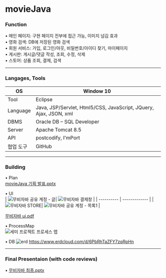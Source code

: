 # movieJava
### Function  
• 메인 페이지: 구현 페이지 전부에 접근 가능, 이미지 넘김 효과  
• 영화 검색: DB에 저장된 영화 검색  
• 회원 서비스: 가입, 로그인/아웃, 비밀번호/아이디 찾기, 마이페이지  
• 게시판: 게시글/댓글 작성, 조회, 수정, 삭제  
• 스토어: 상품 조회, 결제, 검색  

<hr>

### Langages, Tools
| OS         | Window 10 |
| ---------- | ------------- |
| Tool       | Eclipse |
| Language      | Java, JSP/Servlet, Html5/CSS, JavaScript, JQuery, Ajax, JSON, xml  |
| DBMS      | Oracle DB – SQL Developer  |
| Server     | Apache Tomcat 8.5  |
| API        | postcodify, I'mPort |
| 협업 도구        | GitHub  |  

<hr>

### Building
• Plan  
[movieJava 기획 발표.pptx](https://github.com/han-bbak/movieJava/files/6532017/OTT.pptx)  

• UI  
| ![무비자바  공유 계정 - 글](https://user-images.githubusercontent.com/77658506/119342759-81183980-bcd0-11eb-9b7c-1a5a658123c3.jpg)| ![무비자바  결제창](https://user-images.githubusercontent.com/77658506/119342765-82496680-bcd0-11eb-81df-cb73256f84b3.jpg) |
| ---------- | ------------- |
| ![무비자바  STORE](https://user-images.githubusercontent.com/77658506/119342767-82496680-bcd0-11eb-8962-fb8d9f8a18b0.jpg)| ![무비자바  공유 계정 - 목록1](https://user-images.githubusercontent.com/77658506/119342768-82e1fd00-bcd0-11eb-8ae5-9781f9f4994e.jpg) |

[무비자바 ui.pdf](https://github.com/han-bbak/movieJava/files/6532044/ui.pdf)  

• ProcessMap  
![세미 프로젝트 프로세스 맵](https://user-images.githubusercontent.com/77658506/119333528-ecf4a500-bcc4-11eb-94f9-1a5271bead02.png)

• DB
![erd](https://user-images.githubusercontent.com/77658506/119333809-465cd400-bcc5-11eb-9b17-d31d8d638eb0.png)
https://www.erdcloud.com/d/6PbRhTaZFY7zqRpHn

<hr>

### Final Presentaion (with code reviews)  
• [무비자바 최종.pptx](https://github.com/han-bbak/movieJava/files/6532009/default.pptx)
